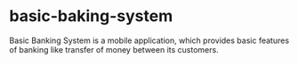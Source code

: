 # basic-baking-system

Basic Banking System is a mobile application, which provides basic features of banking like transfer of money between its customers.
